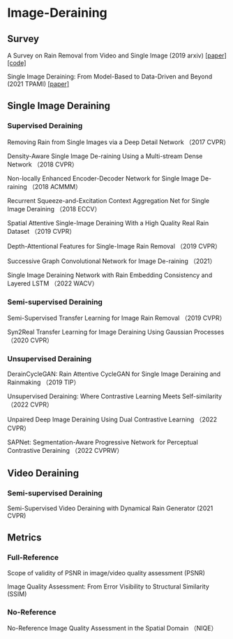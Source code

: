 # Image-Deraining

## Survey
A Survey on Rain Removal from Video and Single Image (2019 arxiv) [[paper]](https://arxiv.org/abs/1909.08326) [[code]](https://github.com/hongwang01/Video-and-Single-Image-Deraining)

Single Image Deraining: From Model-Based to Data-Driven and Beyond (2021 TPAMI) [[paper]](https://ieeexplore.ieee.org/document/9096521)

## Single Image Deraining
### Supervised Deraining
Removing Rain from Single Images via a Deep Detail Network （2017 CVPR）

Density-Aware Single Image De-raining Using a Multi-stream Dense Network （2018 CVPR）

Non-locally Enhanced Encoder-Decoder Network for Single Image De-raining （2018 ACMMM）

Recurrent Squeeze-and-Excitation Context Aggregation Net for Single Image Deraining （2018 ECCV）

Spatial Attentive Single-Image Deraining With a High Quality Real Rain Dataset （2019 CVPR）

Depth-Attentional Features for Single-Image Rain Removal （2019 CVPR）

Successive Graph Convolutional Network for Image De-raining （2021）

Single Image Deraining Network with Rain Embedding Consistency and Layered LSTM （2022 WACV）

### Semi-supervised Deraining
Semi-Supervised Transfer Learning for Image Rain Removal （2019 CVPR）

Syn2Real Transfer Learning for Image Deraining Using Gaussian Processes （2020 CVPR）


### Unsupervised Deraining
DerainCycleGAN: Rain Attentive CycleGAN for Single Image Deraining and Rainmaking （2019 TIP）

Unsupervised Deraining: Where Contrastive Learning Meets Self-similarity （2022 CVPR）

Unpaired Deep Image Deraining Using Dual Contrastive Learning （2022 CVPR）

SAPNet: Segmentation-Aware Progressive Network for Perceptual Contrastive Deraining （2022 CVPRW）

## Video Deraining
### Semi-supervised Deraining
Semi-Supervised Video Deraining with Dynamical Rain Generator (2021 CVPR)

## Metrics
### Full-Reference
Scope of validity of PSNR in image/video quality assessment (PSNR)

Image Quality Assessment: From Error Visibility to Structural Similarity (SSIM)

### No-Reference
No-Reference Image Quality Assessment in the Spatial Domain （NIQE）
